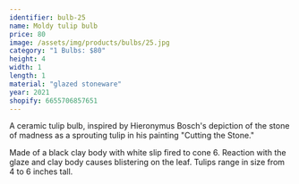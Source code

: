```yaml
---
identifier: bulb-25
name: Moldy tulip bulb
price: 80
image: /assets/img/products/bulbs/25.jpg
category: "1 Bulbs: $80"
height: 4
width: 1
length: 1
material: "glazed stoneware"
year: 2021
shopify: 6655706857651
---
```


A ceramic tulip bulb, inspired by  Hieronymus Bosch's depiction of the stone of madness as a sprouting tulip in his painting "Cutting the Stone."

Made of a black clay body with white slip fired to cone 6. Reaction with the glaze and clay body causes blistering on the leaf. Tulips range in size from 4 to 6 inches tall.